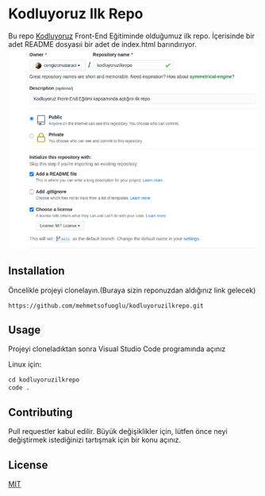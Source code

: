 # Kodluyoruz Ilk Repo
Bu repo [Kodluyoruz](https://kodluyoruz.org) Front-End Eğitiminde olduğumuz ilk repo. İçerisinde bir adet README dosyasıi bir adet de index.html barındırıyor.
![proje görseli](https://raw.githubusercontent.com/Kodluyoruz/taskforce/main/git/odev1/figures/github.png)

## Installation
Öncelikle projeyi clonelayın.(Buraya sizin reponuzdan aldığınız link gelecek)
```
https://github.com/mehmetsofuoglu/kodluyoruzilkrepo.git
```

## Usage
Projeyi cloneladıktan sonra Visual Studio Code programında açınız

Linux için:

```
cd kodluyoruzilkrepo
code .
```
## Contributing
Pull requestler kabul edilir. Büyük değişiklikler için, lütfen önce neyi değiştirmek istediğinizi tartışmak için bir konu açınız.

## License
[MIT](https://choosealicense.com/licenses/mit/)

